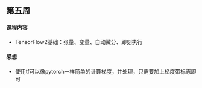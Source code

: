 ## 第五周

#### 课程内容

- TensorFlow2基础：张量、变量、自动微分、即刻执行

#### 感想

- 使用tf可以像pytorch一样简单的计算梯度，并处理，只需要加上梯度带标志即可
